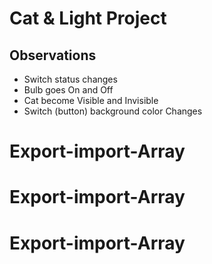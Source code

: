# Cat & Light Project

## Observations

- Switch status changes
- Bulb goes On and Off
- Cat become Visible and Invisible
- Switch (button) background color Changes
# Export-import-Array
# Export-import-Array
# Export-import-Array
